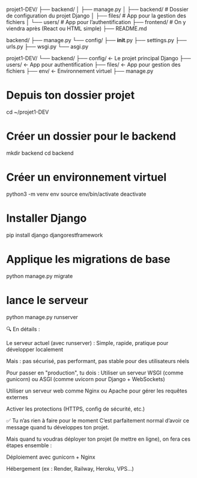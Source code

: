 projet1-DEV/
├── backend/
│   ├── manage.py
│   ├── backend/        # Dossier de configuration du projet Django
│   ├── files/          # App pour la gestion des fichiers
│   └── users/          # App pour l’authentification
├── frontend/           # On y viendra après (React ou HTML simple)
├── README.md


backend/
├── manage.py
└── config/
    ├── __init__.py
    ├── settings.py
    ├── urls.py
    ├── wsgi.py
    └── asgi.py

projet1-DEV/
└── backend/
    ├── config/         ← Le projet principal Django
    ├── users/          ← App pour authentification
    ├── files/          ← App pour gestion des fichiers
    ├── env/            ← Environnement virtuel
    ├── manage.py


# Depuis ton dossier projet
cd ~/projet1-DEV

# Créer un dossier pour le backend
mkdir backend
cd backend

# Créer un environnement virtuel
python3 -m venv env
source env/bin/activate
deactivate

# Installer Django
pip install django djangorestframework

# Applique les migrations de base
python manage.py migrate

# lance le serveur
python manage.py runserver

🔍 En détails :

Le serveur actuel (avec runserver) :
Simple, rapide, pratique pour développer localement

Mais : pas sécurisé, pas performant, pas stable pour des utilisateurs réels

Pour passer en "production", tu dois :
Utiliser un serveur WSGI (comme gunicorn) ou ASGI (comme uvicorn pour Django + WebSockets)

Utiliser un serveur web comme Nginx ou Apache pour gérer les requêtes externes

Activer les protections (HTTPS, config de sécurité, etc.)

✅ Tu n’as rien à faire pour le moment
C’est parfaitement normal d’avoir ce message quand tu développes ton projet.

Mais quand tu voudras déployer ton projet (le mettre en ligne), on fera ces étapes ensemble :

Déploiement avec gunicorn + Nginx

Hébergement (ex : Render, Railway, Heroku, VPS...)

